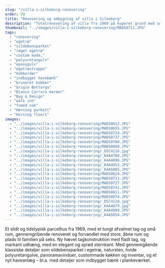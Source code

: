 ```yaml
---
slug: "/villa-i-silkeborg-renovering"
order: 99
title: "Renovering og ombygning af villa i Silkeborg"
description: "Totalrenovering af villa fra 1969 på kuperet grund med søudsigt"
thumbnail: "../images/villa-i-silkeborg-renovering/MADS0711.JPG"
tags:
  - "renovering"
  - "egetræ"
  - "sildebensparket"
  - "røget egetræ"
  - "custom made,"
  - "polyuretangulv"
  - "epoxygulv"
  - "egetræstrappe"
  - "kobberdør"
  - "indbygget havebænk"
  - "bruneret kobber"
  - "Grigio Bottarga"
  - "Bianco Carrara marmor"
  - "Byg & Design"
  - "walk inn"
  - "fumed oak"
  - "Hørning parkett"
  - "Horning floors"
images:
  - "../images/villa-i-silkeborg-renovering/MADS0612.JPG"
  - "../images/villa-i-silkeborg-renovering/MADS0655.JPG"
  - "../images/villa-i-silkeborg-renovering/MADS0724.JPG"
  - "../images/villa-i-silkeborg-renovering/MADS0737.JPG"
  - "../images/villa-i-silkeborg-renovering/MADS0760.JPG"
  - "../images/villa-i-silkeborg-renovering/MADS0860.JPG"
  - "../images/villa-i-silkeborg-renovering/_DSC4116.jpg"
  - "../images/villa-i-silkeborg-renovering/_K4A4766.JPG"
  - "../images/villa-i-silkeborg-renovering/_K4A4896.JPG"
  - "../images/villa-i-silkeborg-renovering/_K4A4953.JPG"
  - "../images/villa-i-silkeborg-renovering/_K4A5065.JPG"
  - "../images/villa-i-silkeborg-renovering/MADS0624.JPG"
  - "../images/villa-i-silkeborg-renovering/MADS0711.JPG"
  - "../images/villa-i-silkeborg-renovering/MADS0727.JPG"
  - "../images/villa-i-silkeborg-renovering/MADS0741.JPG"
  - "../images/villa-i-silkeborg-renovering/MADS0811.JPG"
  - "../images/villa-i-silkeborg-renovering/MADS0874.JPG"
  - "../images/villa-i-silkeborg-renovering/_DSC4120.jpg"
  - "../images/villa-i-silkeborg-renovering/_K4A4879.jpg"
  - "../images/villa-i-silkeborg-renovering/_K4A4909.JPG"
  - "../images/villa-i-silkeborg-renovering/_K4A5054.JPG"
---
```


Et slidt og tidstypisk parcelhus fra 1969, med et tungt afvalmet tag og små rum, gennemgribende renoveret og forvandlet med store, åbne rum og plads til familien på seks. Ny hævet tagkonstruktion med fladt tag, og markant udhæng, med en elegant og sprød sternkant. Med gennemgående klassiske detaljer som sildebensparket i egetræ, natursten, hvide polyuretangulve, panoramavinduer, custommade køkken og inventar, og et nyt haveanlæg – bl.a. med detaljer som indbygget bænk i plankeværket.
